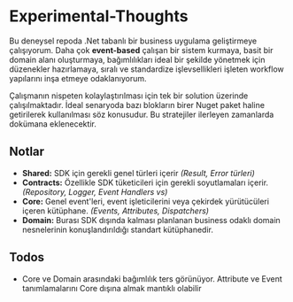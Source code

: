 # Experimental-Thoughts

Bu deneysel repoda .Net tabanlı bir business uygulama geliştirmeye çalışıyorum. Daha çok **event-based** çalışan bir sistem kurmaya, basit bir domain alanı oluşturmaya, bağımlılıkları ideal bir şekilde yönetmek için düzenekler hazırlamaya, sıralı ve standardize işlevsellikleri işleten workflow yapılarını inşa etmeye odaklanıyorum.

Çalışmanın nispeten kolaylaştırılması için tek bir solution üzerinde çalışılmaktadır. İdeal senaryoda bazı blokların birer Nuget paket haline getirilerek kullanılması söz konusudur. Bu stratejiler ilerleyen zamanlarda dokümana eklenecektir.

## Notlar

- **Shared:** SDK için gerekli genel türleri içerir _(Result, Error türleri)_
- **Contracts:** Özellikle SDK tüketicileri için gerekli soyutlamaları içerir. _(Repository, Logger, Event Handlers vs)_
- **Core:** Genel event'leri, event işleticilerini veya çekirdek yürütücüleri içeren kütüphane. _(Events, Attributes, Dispatchers)_
- **Domain:** Burası SDK dışında kalması planlanan business odaklı domain nesnelerinin konuşlandırıldığı standart kütüphanedir.

## Todos

- Core ve Domain arasındaki bağımlılık ters görünüyor. Attribute ve Event tanımlamalarını Core dışına almak mantıklı olabilir